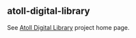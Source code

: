 ## atoll-digital-library

See [Atoll Digital Library](http://www.atoll-digital-library.org/index.php?language=2) project home page.
